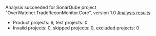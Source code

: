 Analysis succeeded for SonarQube project "OverWatcher.TradeReconMonitor.Core", version 1.0 [Analysis results](http://sd-09d2-0287.nam.nsroot.net:9000/sonarqube/dashboard/index/org.sonarqube:sonarqube-scanner-msbuild)
- Product projects: 6, test projects: 0
- Invalid projects: 0, skipped projects: 0, excluded projects: 0
